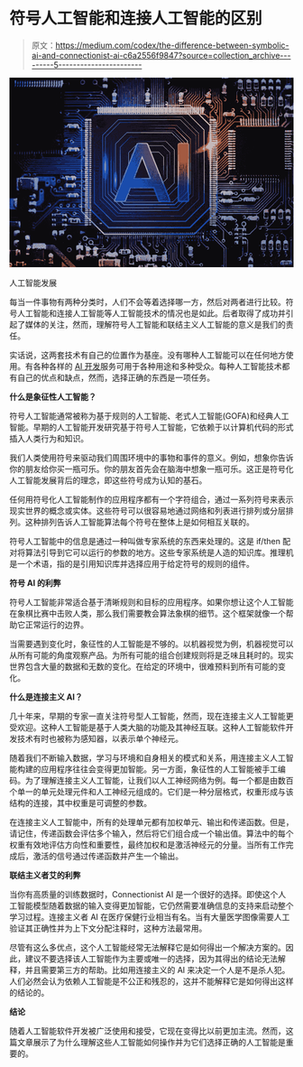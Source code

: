 # 符号人工智能和连接人工智能的区别

> 原文：<https://medium.com/codex/the-difference-between-symbolic-ai-and-connectionist-ai-c6a2556f9847?source=collection_archive---------5----------------------->

![](img/15878423872d5d7641620d242b88dba1.png)

人工智能发展

每当一件事物有两种分类时，人们不会等着选择哪一方，然后对两者进行比较。符号人工智能和连接人工智能等人工智能技术的情况也是如此。后者取得了成功并引起了媒体的关注，然而，理解符号人工智能和联结主义人工智能的意义是我们的责任。

实话说，这两套技术有自己的位置作为基座。没有哪种人工智能可以在任何地方使用。有各种各样的 [AI 开发](https://www.daffodilsw.com/ai-application-development-solutions)服务可用于各种用途和多种受众。每种人工智能技术都有自己的优点和缺点，然而，选择正确的东西是一项任务。

**什么是象征性人工智能？**

符号人工智能通常被称为基于规则的人工智能、老式人工智能(GOFA)和经典人工智能。早期的人工智能开发研究基于符号人工智能，它依赖于以计算机代码的形式插入人类行为和知识。

我们人类使用符号来驱动我们周围环境中的事物和事件的意义。例如，想象你告诉你的朋友给你买一瓶可乐。你的朋友首先会在脑海中想象一瓶可乐。这正是符号化人工智能发展背后的理念，即这些符号成为认知的基石。

任何用符号化人工智能制作的应用程序都有一个字符组合，通过一系列符号来表示现实世界的概念或实体。这些符号可以很容易地通过网络和列表进行排列或分层排列。这种排列告诉人工智能算法每个符号在整体上是如何相互关联的。

符号人工智能中的信息是通过一种叫做专家系统的东西来处理的。这是 if/then 配对将算法引导到它可以运行的参数的地方。这些专家系统是人造的知识库。推理机是一个术语，指的是引用知识库并选择应用于给定符号的规则的组件。

**符号 AI 的利弊**

符号人工智能非常适合基于清晰规则和目标的应用程序。如果你想让这个人工智能在象棋比赛中击败人类，那么我们需要教会算法象棋的细节。这个框架就像一个帮助它正常运行的边界。

当需要遇到变化时，象征性的人工智能是不够的。以机器视觉为例，机器视觉可以从所有可能的角度观察产品。为所有可能的组合创建规则将是乏味且耗时的。现实世界包含大量的数据和无数的变化。在给定的环境中，很难预料到所有可能的变化。

**什么是连接主义 AI？**

几十年来，早期的专家一直关注符号型人工智能，然而，现在连接主义人工智能更受欢迎。这种人工智能是基于人类大脑的功能及其神经互联。这种人工智能软件开发技术有时也被称为感知器，以表示单个神经元。

随着我们不断输入数据，学习与环境和自身相关的模式和关系，用连接主义人工智能构建的应用程序往往会变得更加智能。另一方面，象征性的人工智能被手工编码。为了理解连接主义人工智能，让我们以人工神经网络为例。每一个都是由数百个单一的单元处理元件和人工神经元组成的。它们是一种分层格式，权重形成与该结构的连接，其中权重是可调整的参数。

在连接主义人工智能中，所有的处理单元都有加权单元、输出和传递函数。但是，请记住，传递函数会评估多个输入，然后将它们组合成一个输出值。算法中的每个权重有效地评估方向性和重要性，最终加权和是激活神经元的分量。当所有工作完成后，激活的信号通过传递函数并产生一个输出。

**联结主义者艾的利弊**

当你有高质量的训练数据时，Connectionist AI 是一个很好的选择。即使这个人工智能模型随着数据的输入变得更加智能，它仍然需要准确信息的支持来启动整个学习过程。连接主义者 AI 在医疗保健行业相当有名。当有大量医学图像需要人工验证其正确性并为上下文分配注释时，这种方法最常用。

尽管有这么多优点，这个人工智能经常无法解释它是如何得出一个解决方案的。因此，建议不要选择该人工智能作为主要或唯一的选择，因为其得出的结论无法解释，并且需要第三方的帮助。比如用连接主义的 AI 来决定一个人是不是杀人犯。人们必然会认为依赖人工智能是不公正和残忍的，这并不能解释它是如何得出这样的结论的。

**结论**

随着人工智能软件开发被广泛使用和接受，它现在变得比以前更加主流。然而，这篇文章展示了为什么理解这些人工智能如何操作并为它们选择正确的人工智能是重要的。